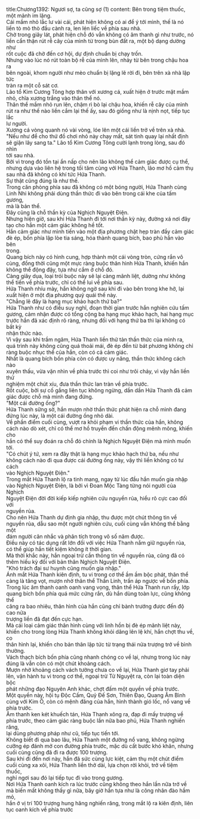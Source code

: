 title:Chương1392: Ngươi sợ, ta cũng sợ (1)
content:
Bên trong tiệm thuốc, một mảnh im lặng.<br>Cái mầm nhỏ lắc lư vài cái, phát hiện không có ai để ý tới mình, thế là nó<br>liền tò mò thò đầu cành ra, len lén liếc về phía sau nhà.<br>Chờ trong giây lát, phát hiện chỗ đó vẫn không có âm thanh gì như trước, nó<br>liền cẩn thận rút rễ cây của mình từ trong bùn đất ra, một bộ dạng dường như<br>rốt cuộc đã chờ đến cơ hội, dự định chuẩn bị chạy trốn.<br>Nhưng vào lúc nó rút toàn bộ rễ của mình lên, nhảy từ bên trong chậu hoa ra<br>bên ngoài, khom người như mèo chuẩn bị lặng lẽ rời đi, bên trên xà nhà lập tức<br>tràn ra một cỗ sát cơ.<br>Lão tổ Kim Cương Tông hợp thân với xương cá, xuất hiện ở trước mặt mầm<br>nhỏ, chĩa xương trắng vào thân thể nó.<br>Thân thể mầm nhỏ run lên, chậm rì bò lại chậu hoa, khiến rễ cây của mình<br>rút ra như thế nào liền cắm lại thế ấy, sau đó giống như là nịnh nọt, tiếp tục lắc<br>lư người.<br>Xương cá vòng quanh nó vài vòng, lóe lên một cái liền trở về trên xà nhà.<br>"Nếu như để cho thứ đồ chơi nhỏ này chạy mất, sát tinh quay lại nhất định<br>sẽ giận lây sang ta." Lão tổ Kim Cương Tông cười lạnh trong lòng, sau đó nhìn<br>tới sau nhà.<br>Bởi vì trong đó tồn tại ẩn nấp cho nên lão không thể cảm giác được cụ thể,<br>nhưng dựa vào liên hệ trong tối tăm cùng với Hứa Thanh, lão mơ hồ cảm thụ<br>sau nhà đã không có khí tức Hứa Thanh.<br>Sự thật cũng đúng là như thế.<br>Trong căn phòng phía sau đã không có một bóng người, Hứa Thanh cùng<br>Linh Nhi không phải dùng thần thức đi vào bên trong cái khe của tấm gương,<br>mà là bản thể.<br>Đây cũng là chỗ thần kỳ của Nghịch Nguyệt Điện.<br>Nhưng hiện giờ, sau khi Hứa Thanh đi tới nơi thần kỳ này, đường xá nơi đây<br>tạo cho hắn một cảm giác không hề tốt.<br>Hắn cảm giác như mình tiến vào một địa phương chật hẹp tràn đầy cảm giác<br>đè ép, bốn phía lập lòe tia sáng, hóa thành quang bích, bao phủ hắn vào bên<br>trong.<br>Quang bích này có hình cung, hợp thành một cái vòng tròn, cứng rắn vô<br>cùng, đồng thời cũng một mực ràng buộc thân hình Hứa Thanh, khiến hắn<br>không thể động đậy, tựa như cắm ở chỗ đó.<br>Càng giãy dụa, loại trói buộc này sẽ lại càng mãnh liệt, dường như không<br>thể tiến về phía trước, chỉ có thể lui về phía sau.<br>Hứa Thanh nhíu mày, hắn không ngờ sau khi đi vào bên trong khe hở, lại<br>xuất hiện ở một địa phương quỷ quái thế này.<br>"Chẳng lẽ đây là hạng mục khảo hạch thứ ba?"<br>Hứa Thanh như có điều suy nghĩ, đoạn thời gian trước hắn nghiên cứu tấm<br>gương, cảm nhận được có tổng cộng ba hạng mục khảo hạch, hai hạng mục<br>trước hắn đã xác định rõ ràng, nhưng đối với hạng thứ ba thì lại không có bất kỳ<br>nhận thức nào.<br>Vì vậy sau khi trầm ngâm, Hứa Thanh liền thử tản thần thức của mình ra,<br>quá trình này không cũng quá thoải mái, đè ép đến từ bát phương không chỉ<br>ràng buộc nhục thể của hắn, còn có cả cảm giác.<br>Nhất là quang bích bốn phía còn có được uy năng, thần thức không cách nào<br>xuyên thấu, vừa vặn nhìn về phía trước thì coi như trôi chảy, vì vậy hắn liền thử<br>nghiệm một chút xíu, đưa thần thức lan tràn về phía trước.<br>Rốt cuộc, bởi sự cố gắng liên tục không ngừng, dần dần Hứa Thanh đã cảm<br>giác được chỗ mà mình đang đứng.<br>"Một cái đường ống?"<br>Hứa Thanh sững sờ, hắn mượn nhờ thần thức phát hiện ra chỗ mình đang<br>đứng lúc này, là một cái đường ống nhỏ dài.<br>Về phần điểm cuối cùng, vượt ra khỏi phạm vi thần thức của hắn, không<br>cách nào dò xét, chỉ có thể mơ hồ truyền đến chấn động mênh mông, khiến cho<br>hắn có thể suy đoán ra chỗ đó chính là Nghịch Nguyệt Điện mà mình muốn tới.<br>"Có chút ý tứ, xem ra đây thật là hạng mục khảo hạch thứ ba, nếu như<br>không cách nào đi qua được cái đường ống này, vậy thì liền không có tư cách<br>vào Nghịch Nguyệt Điện."<br>Trong mắt Hứa Thanh lộ ra tinh mang, ngay từ lúc đầu hắn muốn gia nhập<br>vào Nghịch Nguyệt Điện, là bởi vì Đoan Mộc Tàng từng nói người của Nghịch<br>Nguyệt Điện đời đời kiếp kiếp nghiên cứu nguyền rủa, hiểu rõ cực cao đối với<br>nguyền rủa.<br>Cho nên Hứa Thanh dự định gia nhập, thu được một chút thông tin về<br>nguyền rủa, dẫu sao một người nghiên cứu, cuối cùng vẫn không thể bằng một<br>đám người cân nhắc và phân tích trong vô số năm được.<br>Điều này có tác dụng rất lớn đối với việc Hứa Thanh nắm giữ nguyền rủa,<br>có thể giúp hắn tiết kiệm không ít thời gian.<br>Mà thời khắc này, hắn ngoại trừ cần thông tin về nguyền rủa, cũng đã có<br>thêm hiếu kỳ đối với bản thân Nghịch Nguyệt Điện.<br>"Khó trách đại sư huynh cũng muốn gia nhập."<br>Ánh mắt Hứa Thanh kiên định, tu vi trong cơ thể ầm ầm bộc phát, thân thể<br>càng là tăng vọt, mượn nhờ thân thể Thần Linh, trấn áp ngược về bốn phía.<br>Trong lúc âm thanh oanh oanh vang vọng, thân thể Hứa Thanh run rẩy, lớp<br>quang bích bốn phía quá mức cứng rắn, dù hắn dùng toàn lực, cũng không thể<br>căng ra bao nhiêu, thân hình của hắn cũng chỉ bành trướng được đến độ cao nửa<br>trượng liền đã đạt đến cực hạn.<br>Mà cái loại cảm giác thân hình cùng với linh hồn bị đè ép mãnh liệt này,<br>khiến cho trong lòng Hứa Thanh không khỏi dâng lên lệ khí, hắn chợt thu về, co<br>thân hình lại, khiến cho bản thân lập tức từ trạng thái nửa trượng trở về bình<br>thường.<br>Vách thạch bích bốn phía cũng nhanh chóng co về lại, nhưng trong lúc này<br>đúng là vẫn còn có một chút khoảng cách.<br>Mượn nhờ khoảng cách vách tường chưa co về lại, Hứa Thanh giơ tay phải<br>lên, vận hành tu vi trong cơ thể, ngoại trừ Tử Nguyệt ra, còn lại toàn diện bộc<br>phát những đạo Nguyên Anh khác, chợt đấm một quyền về phía trước.<br>Một quyền này, hội tụ Độc Cấm, Quỷ Đế Sơn, Thiên Đạo, Quang Âm Bình<br>cùng với Kim Ô, còn có mệnh đăng của hắn, hình thành gió lốc, nổ vang về<br>phía trước.<br>Âm thanh ken két khuếch tán, Hứa Thanh xông ra, đạp đi mấy trượng về<br>phía trước, theo cảm giác ràng buộc lần nữa bao phủ, Hứa Thanh nghiến răng,<br>lại dùng phương pháp như cũ, tiếp tục tiến tới.<br>Không biết đi qua bao lâu, Hứa Thanh một đường nổ vang, không ngừng<br>cưỡng ép đánh mở con đường phía trước, mặc dù cất bước khó khăn, nhưng<br>cuối cùng cũng đã đi ra được 100 trượng.<br>Sau khi đi đến nơi này, hắn đã sức cùng lực kiệt, cảm thụ một chút điểm<br>cuối cùng xa xôi, Hứa Thanh liền thở dài, lựa chọn rời khỏi, trở về tiệm thuốc,<br>nghỉ ngơi sau đó lại tiếp tục đi vào trong gương.<br>Nơi Hứa Thanh oanh kích ra lúc trước cũng không theo hắn lần nữa trở về<br>mà biến mất không thấy gì nữa, bây giờ hắn tựa như là công nhân đào hầm mỏ,<br>hắn ở vị trí 100 trượng hung hăng nghiến răng, trong mắt lộ ra kiên định, liên<br>tục oanh kích về phía trước
